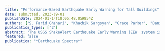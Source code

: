 ```yaml
---
title: "Performance-Based Earthquake Early Warning for Tall Buildings"
date: submitted, 2023-09-01
publishDate: 2024-01-14T18:05:48.059854Z
authors: ["S. Farid Ghahari", "Khachik Sargsyan", "Grace Parker", "Daniel Swensen", "Mehmet Çelebi", "Hamid Haddadi", "Ertugrul Taciroglu"]
publication_types: ["2"]
abstract: "The USGS ShakeAlert Earthquake Early Warning (EEW) system issues a warning to residents on the West Coast of the US seconds before damaging waves arrive, if the expected ground level shaking exceeds a certain threshold. However, residents in tall buildings may experience much greater motion due to the dynamic response of the buildings, as observed during the recent 2019 Ridgecrest earthquake. Therefore, there is an ongoing effort to extend the EEW system to include the contribution of building response in order to provide a more accurate estimation of the expected shaking intensity, especially for tall buildings. Unfortunately, the supposedly ideal solution of analyzing detailed Finite Element (FE) models of buildings under predicted ground motion time histories is not theoretically or practically feasible at the moment. The authors have recently investigated existing simple methods to estimate Peak Floor Acceleration (PFA) based on estimated Peak Ground Acceleration (PGA), showing these simple formulas are not suitable for PFA estimation unless the modal properties of the building and accurate ground motion response spectra are available. Instead, this paper explores another approach by extending the PEER PBEE (Performance-Based Earthquake Engineering) to EEW, considering that every component involved in building response prediction is uncertain in the EEW scenario. While this idea is not new and has been proposed by other researchers, it has two shortcomings: 1) the simple beam model used for response prediction is prone to modeling uncertainty, which has not been quantified, and 2) the ground motions used for probabilistic demand models are not suitable for EEW applications. In this paper, we address these two issues by incorporating modeling errors into the parameters of the beam model and by using a new set of ground motions, respectively. We demonstrate how this approach could practically work by utilizing data from a 52-story building in downtown Los Angeles. The criteria and thresholds for comparing the estimated PFA are beyond the scope of this study, but using those employed by previous researchers shows that if PGA is accurately estimated, this approach can predict the appropriate level of human comfort in tall buildings."
featured: false
publication: "*Earthquake Spectra*"
---
```


